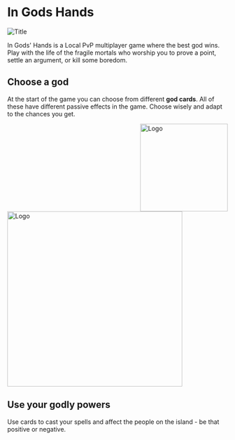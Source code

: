 # In Gods Hands
![Title](https://user-images.githubusercontent.com/31854308/219875584-6419f54e-4b78-4b67-bb4b-4c348f01fbea.png)

In Gods' Hands is a  Local PvP multiplayer game where the best god wins. Play with the life of the fragile mortals who worship you to prove a point, settle an argument, or kill some boredom.

<h2> Choose a god </h2>
<div id="ChooseGod">
<p>
At the start of the game you can choose from different <b>god cards</b>. All of these have different passive effects in the game. Choose wisely and adapt to the chances you get.
</p>
 <img src="https://user-images.githubusercontent.com/31854308/219780446-1923f065-4364-49fc-9fec-3a77ccc7a900.png" alt="Logo" width="200" height="200" align = "right">
  <img src="https://user-images.githubusercontent.com/31854308/219783995-0df4d8b1-1818-45e3-ae1a-e72ed9302222.png" alt="Logo" width="400" height="400">
</div>
<h2> Use your godly powers </h2>
Use cards to cast your spells and affect the people on the island -  be that positive or negative.
<p align="right">
  
</p>



